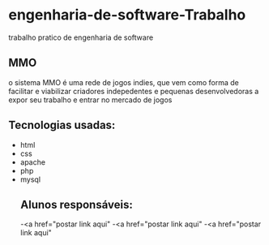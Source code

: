 # engenharia-de-software-Trabalho
trabalho pratico de engenharia de software

<h2>MMO</h2>
o sistema MMO é uma rede de jogos indies, que vem como forma de facilitar e viabilizar criadores indepedentes e pequenas desenvolvedoras a expor seu trabalho e entrar no mercado de jogos
<br>
<h2>Tecnologias usadas:</h2>
  <ul>
    <li>html</li>
    <li>css</li>
    <li>apache</li>
    <li>php</li>
    <li>mysql</li>
  </u1>
  
  ## Alunos responsáveis:
  -<a href="postar link aqui" </a>
  -<a href="postar link aqui" </a>
  -<a href="postar link aqui" </a>
